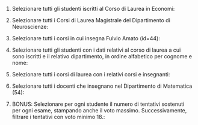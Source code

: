 1. Selezionare tutti gli studenti iscritti al Corso di Laurea in Economi:


2. Selezionare tutti i Corsi di Laurea Magistrale del Dipartimento di Neuroscienze:


3. Selezionare tutti i corsi in cui insegna Fulvio Amato (id=44):


4. Selezionare tutti gli studenti con i dati relativi al corso di laurea a cui sono iscritti e il relativo dipartimento, in ordine alfabetico per cognome e nome:


5. Selezionare tutti i corsi di laurea con i relativi corsi e insegnanti:


6. Selezionare tutti i docenti che insegnano nel Dipartimento di Matematica (54):


7. BONUS: Selezionare per ogni studente il numero di tentativi sostenuti per ogni esame, stampando anche il voto massimo. Successivamente, filtrare i tentativi con voto minimo 18.:


